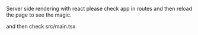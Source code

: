  Server side rendering with react please check app in routes and then reload the page to see the magic. 

 and then check src/main.tsx 